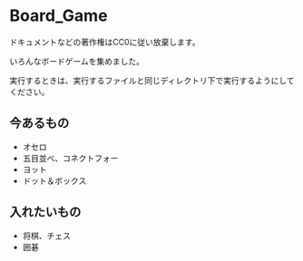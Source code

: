 # Board_Game
ドキュメントなどの著作権はCC0に従い放棄します。

いろんなボードゲームを集めました。

実行するときは、実行するファイルと同じディレクトリ下で実行するようにしてください。

## 今あるもの
- オセロ
- 五目並べ、コネクトフォー
- ヨット
- ドット＆ボックス
## 入れたいもの
- 将棋、チェス
- 囲碁

